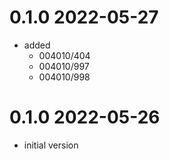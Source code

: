# 0.1.0 2022-05-27

* added
  * 004010/404
  * 004010/997
  * 004010/998

# 0.1.0 2022-05-26

* initial version